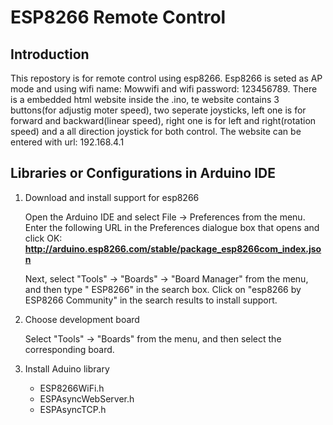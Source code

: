# ESP8266 Remote Control

## Introduction

This repostory is for remote control using esp8266. Esp8266 is seted as AP mode and using wifi name: Mowwifi and wifi password: 123456789.
There is a embedded html website inside the .ino, te website contains 3 buttons(for adjustig moter speed), two seperate joysticks, left one is for forward and backward(linear speed), right one is for left and right(rotation speed) and a all direction joystick for both control. The website can be entered with url: 192.168.4.1

## Libraries or Configurations in Arduino IDE

1. Download and install support for esp8266
    
    Open the Arduino IDE and select File -> Preferences from the menu. Enter the following URL in the Preferences dialogue box that opens and click OK:
    </br>**http://arduino.esp8266.com/stable/package_esp8266com_index.json**  

    Next, select "Tools" -> "Boards" -> "Board Manager" from the menu, and then type " ESP8266" in the search box. Click on "esp8266 by ESP8266 Community" in the search results to install support.

2. Choose development board

    Select "Tools" -> "Boards" from the menu, and then select the corresponding board.

3. Install Aduino library
    * ESP8266WiFi.h
    * ESPAsyncWebServer.h
    * ESPAsyncTCP.h 